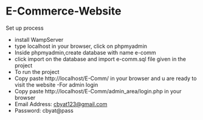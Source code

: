 # E-Commerce-Website
Set up process
- install WampServer 
- type localhost in your browser, click on phpmyadmin
- Inside phpmyadmin,create database with name e-comm
- click import on the database and import e-comm.sql file given in the project
- To run the project
- Copy paste http://localhost/E-Comm/ in your browser and u are ready to visit the website
-For admin login
- Copy paste http://localhost/E-Comm/admin_area/login.php in your browser
- Email Address: cbyat123@gmail.com
- Password: cbyat@pass

  
  
   
